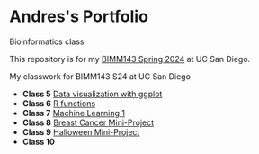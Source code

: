 # Andres's Portfolio
Bioinformatics class

This repository is for my [BIMM143 Spring 2024](https://bioboot.github.io/bimm143_S24/) at UC San Diego.

My classwork for BIMM143 S24 at UC San Diego

- **Class 5** [Data visualization with ggplot](https://github.com/a1vasque/bimm143_github/blob/main/classs05%20copy/class05.md)
- **Class 6** [R functions](https://github.com/a1vasque/bimm143_github/blob/main/class06%20copy/Class06.qmd)
- **Class 7** [Machine Learning 1](https://github.com/a1vasque/bimm143_github/blob/main/class07%20copy/Class07.qmd)
- **Class 8** [Breast Cancer Mini-Project](https://github.com/a1vasque/bimm143_github/blob/main/Class08%20copy/class08.qmd)
- **Class 9** [Halloween Mini-Project](https://github.com/a1vasque/bimm143_github/blob/main/Class09%3A%20Halloween%20Mini-Project%20copy/Class09.qmd)
- **Class 10**
  
